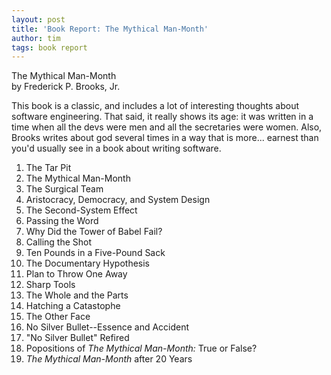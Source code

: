 ```yaml
---
layout: post
title: 'Book Report: The Mythical Man-Month'
author: tim
tags: book report
---
```


The Mythical Man-Month  
by Frederick P. Brooks, Jr.

This book is a classic, and includes a lot of interesting thoughts about software engineering. That said, it really shows its age: it was written in a time when all the devs were men and all the secretaries were women. Also, Brooks writes about god several times in a way that is more... earnest than you'd usually see in a book about writing software.

1. The Tar Pit
2. The Mythical Man-Month
3. The Surgical Team
4. Aristocracy, Democracy, and System Design
5. The Second-System Effect
6. Passing the Word
7. Why Did the Tower of Babel Fail?
8. Calling the Shot
9. Ten Pounds in a Five-Pound Sack
10. The Documentary Hypothesis
11. Plan to Throw One Away
12. Sharp Tools
13. The Whole and the Parts
14. Hatching a Catastophe
15. The Other Face
16. No Silver Bullet--Essence and Accident
17. "No Silver Bullet" Refired
18. Popositions of *The Mythical Man-Month:* True or False?
19. *The Mythical Man-Month* after 20 Years